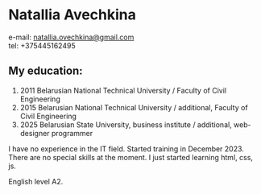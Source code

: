 # Natallia Avechkina  
e-mail: natallia.ovechkina@gmail.com  
tel: +375445162495  

## My education:
1. 2011 Belarusian National Technical University / Faculty of Civil Engineering
2. 2015 Belarusian National Technical University / additional, Faculty of Civil Engineering
3. 2025 Belarusian State University, business institute / additional, web-designer programmer

I have no experience in the IT field. Started training in December 2023.  
There are no special skills at the moment. I just started learning html, css, js.  

English level A2.